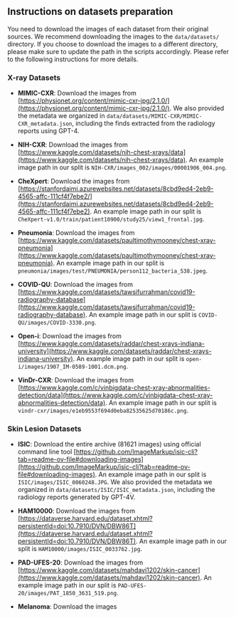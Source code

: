 ## Instructions on datasets preparation
You need to download the images of each dataset from their original sources. We recommend downloading the images to the `data/datasets/` directory. If you choose to download the images to a different directory, please make sure to update the path in the scripts accordingly. Please refer to the following instructions for more details.


### X-ray Datasets
* **MIMIC-CXR**: Download the images from [https://physionet.org/content/mimic-cxr-jpg/2.1.0/](https://physionet.org/content/mimic-cxr-jpg/2.1.0/). We also provided the metadata we organized in `data/datasets/MIMIC-CXR/MIMIC-CXR_metadata.json`, including the finds extracted from the radiology reports using GPT-4.

* **NIH-CXR**: Download the images from [https://www.kaggle.com/datasets/nih-chest-xrays/data](https://www.kaggle.com/datasets/nih-chest-xrays/data). An example image path in our split is `NIH-CXR/images_002/images/00001906_004.png`.

* **CheXpert**: Download the images from [https://stanfordaimi.azurewebsites.net/datasets/8cbd9ed4-2eb9-4565-affc-111cf4f7ebe2/](https://stanfordaimi.azurewebsites.net/datasets/8cbd9ed4-2eb9-4565-affc-111cf4f7ebe2). An example image path in our split is `CheXpert-v1.0/train/patient10900/study25/view1_frontal.jpg`.

* **Pneumonia**: Download the images from [https://www.kaggle.com/datasets/paultimothymooney/chest-xray-pneumonia](https://www.kaggle.com/datasets/paultimothymooney/chest-xray-pneumonia). An example image path in our split is `pneumonia/images/test/PNEUMONIA/person112_bacteria_538.jpeg`.

* **COVID-QU**: Download the images from [https://www.kaggle.com/datasets/tawsifurrahman/covid19-radiography-database](https://www.kaggle.com/datasets/tawsifurrahman/covid19-radiography-database). An example image path in our split is `COVID-QU/images/COVID-3330.png`.

* **Open-i**: Download the images from [https://www.kaggle.com/datasets/raddar/chest-xrays-indiana-university](https://www.kaggle.com/datasets/raddar/chest-xrays-indiana-university). An example image path in our split is `open-i/images/1907_IM-0589-1001.dcm.png`.

* **VinDr-CXR**: Download the images from [https://www.kaggle.com/c/vinbigdata-chest-xray-abnormalities-detection/data](https://www.kaggle.com/c/vinbigdata-chest-xray-abnormalities-detection/data). An example image path in our split is `vindr-cxr/images/e1eb9553f694d0eba82535625d70186c.png`.


### Skin Lesion Datasets
* **ISIC**: Download the entire archive (81621 images) using official command line tool [https://github.com/ImageMarkup/isic-cli?tab=readme-ov-file#downloading-images](https://github.com/ImageMarkup/isic-cli?tab=readme-ov-file#downloading-images). An example image path in our split is `ISIC/images/ISIC_0060248.JPG`. We also provided the metadata we organized in `data/datasets/ISIC/ISIC_metadata.json`, including the radiology reports generated by GPT-4V.

* **HAM10000**: Download the images from [https://dataverse.harvard.edu/dataset.xhtml?persistentId=doi:10.7910/DVN/DBW86T](https://dataverse.harvard.edu/dataset.xhtml?persistentId=doi:10.7910/DVN/DBW86T). An example image path in our split is `HAM10000/images/ISIC_0033762.jpg`.

* **PAD-UFES-20**: Download the images from [https://www.kaggle.com/datasets/mahdavi1202/skin-cancer](https://www.kaggle.com/datasets/mahdavi1202/skin-cancer). An example image path in our split is `PAD-UFES-20/images/PAT_1850_3631_519.png`.

* **Melanoma**: Download the images